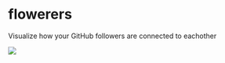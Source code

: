 flowerers
=========

Visualize how your GitHub followers are connected to eachother

![](https://cloud.githubusercontent.com/assets/1275831/3787872/c10432a2-1a3d-11e4-8b6c-423d26215b6f.png)
